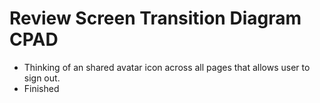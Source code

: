 # Review Screen Transition Diagram CPAD

- Thinking of an shared avatar icon across all pages that allows user to sign out.
- Finished